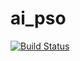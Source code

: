 # ai_pso

[![Build Status](https://travis-ci.org/henriquepassos/ai_pso.svg?branch=master)](https://travis-ci.org/henriquepassos/ai_pso)
